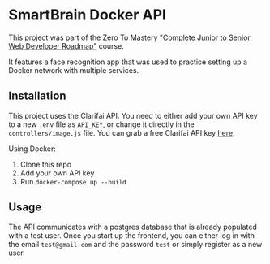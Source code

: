 # SmartBrain Docker API
This project was part of the Zero To Mastery ["Complete Junior to Senior Web Developer Roadmap"](https://www.udemy.com/course/the-complete-junior-to-senior-web-developer-roadmap/) course.  

It features a face recognition app that was used to practice setting up a Docker network with multiple services.

## Installation

This project uses the Clarifai API. You need to either add your own API key to a new `.env` file as `API_KEY`, or change it directly in the `controllers/image.js` file. You can grab a free Clarifai API key [here](https://www.clarifai.com/).

Using Docker:
1. Clone this repo
2. Add your own API key
3. Run `docker-compose up --build`

## Usage
The API communicates with a postgres database that is already populated with a test user. Once you start up the frontend, you can either log in with the email `test@gmail.com` and the password `test` or simply register as a new user.

